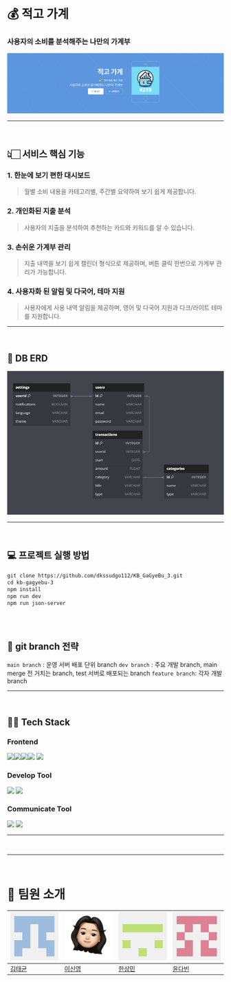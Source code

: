 # 💰 적고 가계

### 사용자의 소비를 분석해주는 나만의 가계부
![image](kb-gagyebu-3/src/assets/ReadmeImg/logo.png)

</aside>
<hr>
</br>

## 👆🏻 서비스 핵심 기능
### 1. 한눈에 보기 편한 대시보드
> 월별 소비 내용을 카테고리별, 주간별 요약하여 보기 쉽게 제공합니다.

### 2. 개인화된 지출 분석
> 사용자의 지출을 분석하여 추천하는 카드와 키워드를 알 수 있습니다.

### 3. 손쉬운 가계부 관리
> 지출 내역을 보기 쉽게 캘린더 형식으로 제공하며, 버튼 클릭 한번으로 가계부 관리가 가능합니다.

### 4. 사용자화 된 알림 및 다국어, 테마 지원
> 사용자에게 사용 내역 알림을 제공하며, 영어 및 다국어 지원과 다크/라이트 테마를 지원합니다.

</aside>
<hr>
</br>

## 💽 DB ERD
![image](kb-gagyebu-3/src/assets/ReadmeImg/erd.png)

</aside>
<hr>
</br>

## 💻 프로젝트 실행 방법

```
git clone https://github.com/dkssudgo112/KB_GaGyeBu_3.git
cd kb-gagyebu-3
npm install
npm run dev
npm run json-server
```
</br>
</br>

## 🌳 git branch 전략

`main branch` : 운영 서버 배포 단위 branch
`dev branch` : 주요 개발 branch, main merge 전 거치는 branch, test 서버로 배포되는 branch
`feature branch`: 각자 개발 branch

</aside>
<hr>
</br>


## 🧑‍🔧 Tech Stack
### Frontend
<img src="https://img.shields.io/badge/html5-E34F26?style=for-the-badge&logo=html5&logoColor=white"><img src="https://img.shields.io/badge/css-1572B6?style=for-the-badge&logo=css3&logoColor=white"><img src="https://img.shields.io/badge/javascript-F7DF1E?style=for-the-badge&logo=javascript&logoColor=black"><img src="https://img.shields.io/badge/vue.js-4FC08D?style=for-the-badge&logo=vue.js&logoColor=white"> <img src="https://img.shields.io/badge/bootstrap-7952B3?style=for-the-badge&logo=bootstrap&logoColor=white">

### Develop Tool
<img src="https://img.shields.io/badge/github-181717?style=for-the-badge&logo=github&logoColor=white"> <img src="https://img.shields.io/badge/git-F05032?style=for-the-badge&logo=git&logoColor=white"> 

### Communicate Tool
<img src="https://img.shields.io/badge/slack-4A154B?style=for-the-badge&logo=slack&logoColor=white"> <img src="https://img.shields.io/badge/notion-000000?style=for-the-badge&logo=notion&logoColor=white">

</aside>
<hr>
</br>


</aside>
<hr>
</br>

# 👥 팀원 소개
| <img width="165" alt="kim" src="kb-gagyebu-3/src/assets/ReadmeImg/kim.png"> | <img width="165" alt="Lee" src="kb-gagyebu-3/src/assets/ReadmeImg/lee.jpeg"> | <img width="165" alt="Han" src="kb-gagyebu-3/src/assets/ReadmeImg/han.png"> | <img width="165" alt="Yoon" src="kb-gagyebu-3/src/assets/ReadmeImg/yoon.png"> |
| --- | --- | --- | --- |
| [김태균](https://github.com/dkssudgo112) | [이신영](hhttps://github.com/Hello-LSY) | [한상민](https://github.com/SangminHann) | [윤다빈](https://github.com/yundabin0608) |